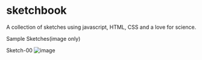 # sketchbook
A collection of sketches using javascript, HTML, CSS and a love for science.

Sample Sketches(image only)

Sketch-00
![image](https://github.com/jordonist23/sketchbook/assets/109627386/4c402fda-9a84-490d-9d09-85f26046219c)
